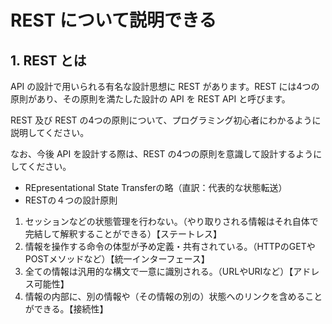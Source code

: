 # REST について説明できる

## 1. REST とは

API の設計で用いられる有名な設計思想に REST があります。REST には4つの原則があり、その原則を満たした設計の API を REST API と呼びます。

REST 及び REST の4つの原則について、プログラミング初心者にわかるように説明してください。

なお、今後 API を設計する際は、REST の4つの原則を意識して設計するようにしてください。

- REpresentational State Transferの略（直訳：代表的な状態転送）
- RESTの４つの設計原則
1. セッションなどの状態管理を行わない。（やり取りされる情報はそれ自体で完結して解釈することができる）【ステートレス】
2. 情報を操作する命令の体型が予め定義・共有されている。（HTTPのGETやPOSTメソッドなど）【統一インターフェース】
3. 全ての情報は汎用的な構文で一意に識別される。（URLやURIなど）【アドレス可能性】
4. 情報の内部に、別の情報や（その情報の別の）状態へのリンクを含めることができる。【接続性】
